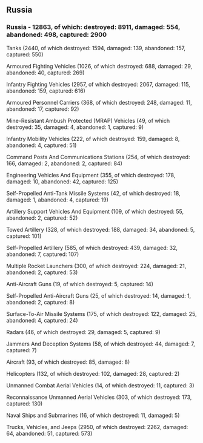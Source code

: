 
 
 ## Russia
 
 ### Russia - 12863, of which: destroyed: 8911, damaged: 554, abandoned: 498, captured: 2900

 

 

 Tanks (2440, of which destroyed: 1594, damaged: 139, abandoned: 157, captured: 550)

 Armoured Fighting Vehicles (1026, of which destroyed: 688, damaged: 29, abandoned: 40, captured: 269)

 Infantry Fighting Vehicles (2957, of which destroyed: 2067, damaged: 115, abandoned: 159, captured: 616)

 Armoured Personnel Carriers (368, of which destroyed: 248, damaged: 11, abandoned: 17, captured: 92)

 Mine-Resistant Ambush Protected (MRAP) Vehicles (49, of which destroyed: 35, damaged: 4, abandoned: 1, captured: 9)

 Infantry Mobility Vehicles (222, of which destroyed: 159, damaged: 8, abandoned: 4, captured: 51)

 Command Posts And Communications Stations (254, of which destroyed: 166, damaged: 2, abandoned: 2, captured: 84)

 Engineering Vehicles And Equipment (355, of which destroyed: 178, damaged: 10, abandoned: 42, captured: 125)

 Self-Propelled Anti-Tank Missile Systems (42, of which destroyed: 18, damaged: 1, abandoned: 4, captured: 19)

 Artillery Support Vehicles And Equipment (109, of which destroyed: 55, abandoned: 2, captured: 52)

 Towed Artillery (328, of which destroyed: 188, damaged: 34, abandoned: 5, captured: 101)

 Self-Propelled Artillery (585, of which destroyed: 439, damaged: 32, abandoned: 7, captured: 107)

 Multiple Rocket Launchers (300, of which destroyed: 224, damaged: 21, abandoned: 2, captured: 53)

 Anti-Aircraft Guns (19, of which destroyed: 5, captured: 14)

 Self-Propelled Anti-Aircraft Guns (25, of which destroyed: 14, damaged: 1, abandoned: 2, captured: 8)

 Surface-To-Air Missile Systems (175, of which destroyed: 122, damaged: 25, abandoned: 4, captured: 24)

 Radars (46, of which destroyed: 29, damaged: 5, captured: 9)

 Jammers And Deception Systems (58, of which destroyed: 44, damaged: 7, captured: 7)

 Aircraft (93, of which destroyed: 85, damaged: 8)

 Helicopters (132, of which destroyed: 102, damaged: 28, captured: 2)

 Unmanned Combat Aerial Vehicles (14, of which destroyed: 11, captured: 3)

 Reconnaissance Unmanned Aerial Vehicles (303, of which destroyed: 173, captured: 130)

 Naval Ships and Submarines (16, of which destroyed: 11, damaged: 5)

 Trucks, Vehicles, and Jeeps (2950, of which destroyed: 2262, damaged: 64, abandoned: 51, captured: 573)

